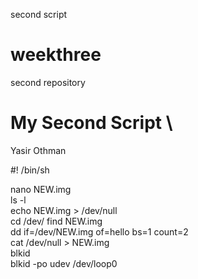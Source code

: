 second script
# weekthree
second repository

# My Second Script \
Yasir Othman


#! /bin/sh

nano NEW.img\
ls -l\
echo NEW.img > /dev/null\
cd /dev/
find NEW.img\
dd if=/dev/NEW.img of=hello bs=1 count=2\
cat /dev/null > NEW.img\
blkid\
blkid -po udev /dev/loop0


